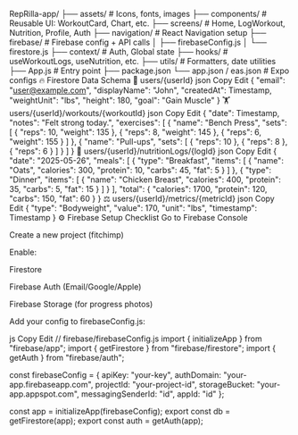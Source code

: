 RepRilla-app/
├── assets/                     # Icons, fonts, images
├── components/                 # Reusable UI: WorkoutCard, Chart, etc.
├── screens/                    # Home, LogWorkout, Nutrition, Profile, Auth
├── navigation/                 # React Navigation setup
├── firebase/                   # Firebase config + API calls
│   ├── firebaseConfig.js
│   └── firestore.js
├── context/                    # Auth, Global state
├── hooks/                      # useWorkoutLogs, useNutrition, etc.
├── utils/                      # Formatters, date utilities
├── App.js                      # Entry point
├── package.json
└── app.json / eas.json         # Expo configs
🔥 Firestore Data Schema
👤 users/{userId}
json
Copy
Edit
{
  "email": "user@example.com",
  "displayName": "John",
  "createdAt": Timestamp,
  "weightUnit": "lbs",
  "height": 180,
  "goal": "Gain Muscle"
}
🏋️ users/{userId}/workouts/{workoutId}
json
Copy
Edit
{
  "date": Timestamp,
  "notes": "Felt strong today.",
  "exercises": [
    {
      "name": "Bench Press",
      "sets": [
        { "reps": 10, "weight": 135 },
        { "reps": 8, "weight": 145 },
        { "reps": 6, "weight": 155 }
      ]
    },
    {
      "name": "Pull-ups",
      "sets": [
        { "reps": 10 },
        { "reps": 8 },
        { "reps": 6 }
      ]
    }
  ]
}
🍎 users/{userId}/nutritionLogs/{logId}
json
Copy
Edit
{
  "date": "2025-05-26",
  "meals": [
    {
      "type": "Breakfast",
      "items": [
        { "name": "Oats", "calories": 300, "protein": 10, "carbs": 45, "fat": 5 }
      ]
    },
    {
      "type": "Dinner",
      "items": [
        { "name": "Chicken Breast", "calories": 400, "protein": 35, "carbs": 5, "fat": 15 }
      ]
    }
  ],
  "total": {
    "calories": 1700,
    "protein": 120,
    "carbs": 150,
    "fat": 60
  }
}
⚖️ users/{userId}/metrics/{metricId}
json
Copy
Edit
{
  "type": "Bodyweight",
  "value": 170,
  "unit": "lbs",
  "timestamp": Timestamp
}
⚙️ Firebase Setup Checklist
Go to Firebase Console

Create a new project (fitchimp)

Enable:

Firestore

Firebase Auth (Email/Google/Apple)

Firebase Storage (for progress photos)

Add your config to firebaseConfig.js:

js
Copy
Edit
// firebase/firebaseConfig.js
import { initializeApp } from "firebase/app";
import { getFirestore } from "firebase/firestore";
import { getAuth } from "firebase/auth";

const firebaseConfig = {
  apiKey: "your-key",
  authDomain: "your-app.firebaseapp.com",
  projectId: "your-project-id",
  storageBucket: "your-app.appspot.com",
  messagingSenderId: "id",
  appId: "id"
};

const app = initializeApp(firebaseConfig);
export const db = getFirestore(app);
export const auth = getAuth(app);